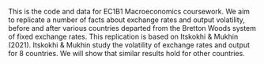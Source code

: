 This is the code and data for EC1B1 Macroeconomics coursework. 
We aim to replicate a number of facts about exchange rates and output volatility, before and after various countries departed from the Bretton Woods system of fixed exchange rates. 
This replication is based on Itskokhi & Mukhin (2021). Itskokhi & Mukhin study the volatility of exchange rates and output for 8 countries. We will show that similar results hold for other countries.
